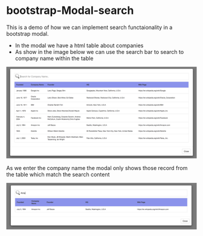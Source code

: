 # bootstrap-Modal-search

This is a demo of how we can implement search functaionality in a bootstrap modal.
- In the modal we have a html table about companies 
- As show in the image below we can use the search bar to search to company name within the table

![Alt text](https://github.com/JaideepKatkar/bootstrap-Modal-search/blob/master/img/screenshot_modal.png)

As we enter the company name the modal only shows those record from the table which match the search content

![Alt text](https://github.com/JaideepKatkar/bootstrap-Modal-search/blob/master/img/screenshot_search.png)
